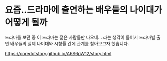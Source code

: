 요즘..드라마에 출연하는 배우들의 나이대가 어떻게 될까
=====

드라마를 보던 중 이 드라마는 젊은 사람들만 나오네... 라는 생각이 들어서
드라마별 출연 배우들의 실제 나이대와 시청률 간에 관계를 찾아보고자 했습니다. 

<a href='https://coredotstory.github.io/A6S6pW12/story.html'>https://coredotstory.github.io/A6S6pW12/story.html</a>